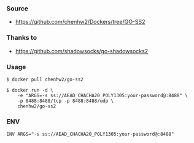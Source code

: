 ### Source
- https://github.com/chenhw2/Dockers/tree/GO-SS2
  
### Thanks to
- https://github.com/shadowsocks/go-shadowsocks2
  
### Usage
```
$ docker pull chenhw2/go-ss2

$ docker run -d \
    -e "ARGS=-s ss://AEAD_CHACHA20_POLY1305:your-password@:8488" \
    -p 8488:8488/tcp -p 8488:8488/udp \
    chenhw2/go-ss2
```

### ENV
```
ENV ARGS="-s ss://AEAD_CHACHA20_POLY1305:your-password@:8488"
```
